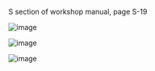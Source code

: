 S section of workshop manual, page S-19

![image](https://github.com/drbluetongue/eunoscosmo/assets/12694883/32dbad84-0a80-443d-b203-e4434194adc4)

![image](https://github.com/drbluetongue/eunoscosmo/assets/12694883/fe34d771-05c2-4691-9a21-ab06ed5877c1)

![image](https://github.com/drbluetongue/eunoscosmo/assets/12694883/75bc3551-3612-46ae-bb7a-39675a4a88ff)
